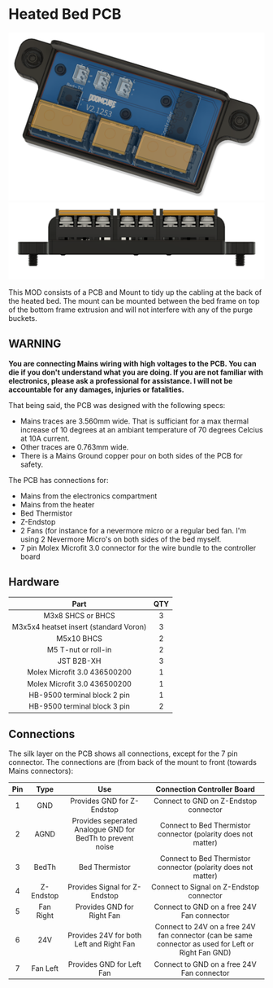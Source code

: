 # Heated Bed PCB

![PCB_overview](Images/overview.png)
![PCB_front](Images/front.png)

This MOD consists of a PCB and Mount to tidy up the cabling at the back of the heated bed.
The mount can be mounted between the bed frame on top of the bottom frame extrusion and will not interfere with any of the purge buckets.

## WARNING
**You are connecting Mains wiring with high voltages to the PCB. You can die if you don't understand what you are doing. If you are not familiar with electronics, please ask a professional for assistance. I will not be accountable for any damages, injuries or fatalities.**

That being said, the PCB was designed with the following specs:
- Mains traces are 3.560mm wide. That is sufficiant for a max thermal increase of 10 degrees at an ambiant temperature of 70 degrees Celcius at 10A current.
- Other traces are 0.763mm wide.
- There is a Mains Ground copper pour on both sides of the PCB for safety.

The PCB has connections for:
- Mains from the electronics compartment
- Mains from the heater
- Bed Thermistor
- Z-Endstop
- 2 Fans (for instance for a nevermore micro or a regular bed fan. I'm using 2 Nevermore Micro's on both sides of the bed myself.
- 7 pin Molex Microfit 3.0 connector for the wire bundle to the controller board

## Hardware
Part|QTY
|:---:|:---:|
M3x8 SHCS or BHCS|3
M3x5x4 heatset insert (standard Voron)|3
M5x10 BHCS|2
M5 T-nut or roll-in|2
JST B2B-XH|3
Molex Microfit 3.0 436500200|1
Molex Microfit 3.0 436500200|1
HB-9500 terminal block 2 pin|1
HB-9500 terminal block 3 pin|2

## Connections
The silk layer on the PCB shows all connections, except for the 7 pin connector. 
The connections are (from back of the mount to front (towards Mains connectors):

Pin|Type|Use|Connection Controller Board
|:---:|:---:|:---:|:---:|
1|GND|Provides GND for Z-Endstop|Connect to GND on Z-Endstop connector
2|AGND|Provides seperated Analogue GND for BedTh to prevent noise|Connect to Bed Thermistor connector (polarity does not matter)
3|BedTh|Bed Thermistor|Connect to Bed Thermistor connector (polarity does not matter)
4|Z-Endstop|Provides Signal for Z-Endstop|Connect to Signal on Z-Endstop connector
5|Fan Right|Provides GND for Right Fan|Connect to GND on a free 24V Fan connector
6|24V|Provides 24V for both Left and Right Fan|Connect to 24V on a free 24V fan connector (can be same connector as used for Left or Right Fan GND)
7|Fan Left|Provides GND for Left Fan|Connect to GND on a free 24V Fan connector
